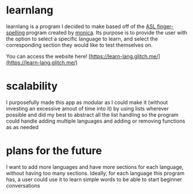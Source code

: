 # learnlang
learnlang is a program I decided to make based off of the [ASL finger-spelling](http://fingerspell.glitch.me/) program created by [monica](https://twitter.com/notwaldorf). Its purpose is to provide the user with the option to select a specific language to learn, and select the corresponding section they would like to test themselves on.

You can access the website here!
[https://learn-lang.glitch.me/](https://learn-lang.glitch.me/)

# scalability
I purposefully made this app as modular as I could make it (without investing an excessive amout of time into it) by using lists wherever possible and did my best to abstract all the list handling so the program could handle adding multiple languages and adding or removing functions as as needed 

# plans for the future
I want to add more languages and have more sections for each language, without having too many sections. Ideally, for each language this program has, a user could use it to learn simple words to be able to start beginner conversations
